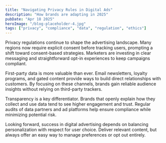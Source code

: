 ```yaml
---
title: "Navigating Privacy Rules in Digital Ads"
description: "How brands are adapting in 2025"
pubDate: "Apr 18 2025"
heroImage: "/blog-placeholder-4.jpg"
tags: ["privacy", "compliance", "data", "regulation", "ethics"]
---
```


Privacy regulations continue to shape the advertising landscape. Many regions now require explicit consent before tracking users, prompting a shift toward consent-based strategies. Marketers are investing in clear messaging and straightforward opt-in experiences to keep campaigns compliant.

First-party data is more valuable than ever. Email newsletters, loyalty programs, and gated content provide ways to build direct relationships with customers. By focusing on these channels, brands gain reliable audience insights without relying on third-party trackers.

Transparency is a key differentiator. Brands that openly explain how they collect and use data tend to see higher engagement and trust. Regular audits of data partners and ad platforms help ensure compliance while minimizing potential risk.

Looking forward, success in digital advertising depends on balancing personalization with respect for user choice. Deliver relevant content, but always offer an easy way to manage preferences or opt out entirely.
